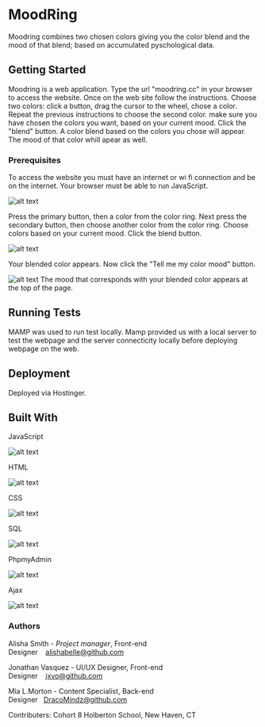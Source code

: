 # MoodRing

Moodring combines two chosen colors giving you the color blend and the mood of that blend; based on accumulated pyschological data.

## Getting Started

Moodring is a web application. Type the url "moodring.cc" in your browser to access the website. Once on the web site follow the instructions. Choose two colors: click a button, drag the cursor to the wheel, chose a color. Repeat the previous instructions to choose the second color. make sure you have chosen the colors you want, based on your current mood. Click the "blend" button. A color blend based on the colors you chose will appear. The mood of that color whill apear as well.

### Prerequisites

To access the website you must have an internet or wi fi connection and be on the internet. Your browser must be able to run JavaScript.

![alt text](https://i.imgur.com/vsip85q.png)

Press the primary button, then a color from the color ring. Next press the secondary button, then choose another color from the color ring. Choose colors based on your current mood. Click the blend button.

![alt text](https://i.imgur.com/fJLJ2NM.png)


Your blended color appears. Now click the "Tell me my color mood" button.

![alt text](https://i.imgur.com/BVn4RcI.png)
The mood that corresponds with your blended color appears at the top of the page.

## Running Tests

MAMP was used to run test locally. Mamp provided us with a local server to test the webpage and the server connecticity locally before deploying webpage on the web.

## Deployment

Deployed via Hostinger.

## Built With

JavaScript

![alt text](https://i.imgur.com/SLsiAv5.png)

HTML

![alt text](https://i.imgur.com/R26CCvZ.png)

CSS

![alt text](https://i.imgur.com/RachF2h.png)

SQL

![alt text](https://i.imgur.com/uOkqKVz.png)

PhpmyAdmin

![alt text](https://i.imgur.com/5TZgJ0b.png)

Ajax

![alt text](https://i.imgur.com/ao54ix7.png)

### Authors

Alisha Smith - *Project manager*, Front-end Designer    alishabelle@github.com

Jonathan Vasquez - UI/UX Designer, Front-end Designer    jxvo@github.com
 
Mia L.Morton - Content Specialist, Back-end Designer   DracoMindz@github.com

Contributers: Cohort 8 Holberton School, New Haven, CT
